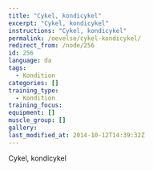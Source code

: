 ```yaml
---
title: "Cykel, kondicykel"
excerpt: "Cykel, kondicykel"
instructions: "Cykel, kondicykel"
permalink: /oevelse/cykel-kondicykel/
redirect_from: /node/256
id: 256
language: da
tags:
  - Kondition
categories: []
training_type: 
  - Kondition
training_focus: 
equipment: []
muscle_group: []
gallery:
last_modified_at: 2014-10-12T14:39:32Z
---
```


Cykel, kondicykel
